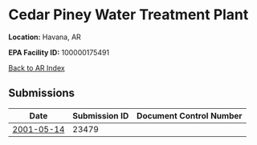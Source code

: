# Cedar Piney Water Treatment Plant

**Location:** Havana, AR

**EPA Facility ID:** 100000175491

[Back to AR Index](../../index.md)

## Submissions

| Date | Submission ID | Document Control Number |
|------|--------------|-------------------------|
| [2001-05-14](submissions/23479.md) | 23479 |  |
